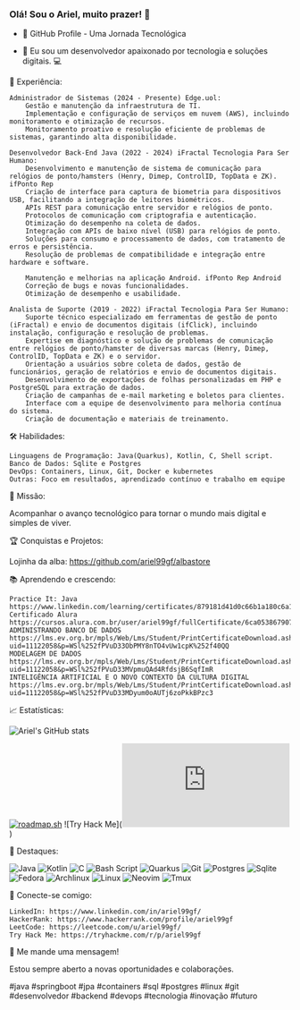 ### Olá! Sou o Ariel, muito prazer! 👋

- 🚀 GitHub Profile - Uma Jornada Tecnológica

- 👋 Eu sou um desenvolvedor apaixonado por tecnologia e soluções digitais. 💻

💼 Experiência:
    
    Administrador de Sistemas (2024 - Presente) Edge.uol:
        Gestão e manutenção da infraestrutura de TI.
        Implementação e configuração de serviços em nuvem (AWS), incluindo monitoramento e otimização de recursos.
        Monitoramento proativo e resolução eficiente de problemas de sistemas, garantindo alta disponibilidade.
        
    Desenvolvedor Back-End Java (2022 - 2024) iFractal Tecnologia Para Ser Humano:
        Desenvolvimento e manutenção de sistema de comunicação para relógios de ponto/hamsters (Henry, Dimep, ControlID, TopData e ZK). ifPonto Rep
        Criação de interface para captura de biometria para dispositivos USB, facilitando a integração de leitores biométricos.
        APIs REST para comunicação entre servidor e relógios de ponto.
        Protocolos de comunicação com criptografia e autenticação.
        Otimização do desempenho na coleta de dados.
        Integração com APIs de baixo nível (USB) para relógios de ponto.
        Soluções para consumo e processamento de dados, com tratamento de erros e persistência.
        Resolução de problemas de compatibilidade e integração entre hardware e software.

        Manutenção e melhorias na aplicação Android. ifPonto Rep Android
        Correção de bugs e novas funcionalidades.
        Otimização de desempenho e usabilidade.
        
    Analista de Suporte (2019 - 2022) iFractal Tecnologia Para Ser Humano:
        Suporte técnico especializado em ferramentas de gestão de ponto (iFractal) e envio de documentos digitais (ifClick), incluindo instalação, configuração e resolução de problemas.
        Expertise em diagnóstico e solução de problemas de comunicação entre relógios de ponto/hamster de diversas marcas (Henry, Dimep, ControlID, TopData e ZK) e o servidor.
        Orientação a usuários sobre coleta de dados, gestão de funcionários, geração de relatórios e envio de documentos digitais.
        Desenvolvimento de exportações de folhas personalizadas em PHP e PostgreSQL para extração de dados.
        Criação de campanhas de e-mail marketing e boletos para clientes.
        Interface com a equipe de desenvolvimento para melhoria contínua do sistema.
        Criação de documentação e materiais de treinamento.

🛠️ Habilidades:

    Linguagens de Programação: Java(Quarkus), Kotlin, C, Shell script.
    Banco de Dados: Sqlite e Postgres
    DevOps: Containers, Linux, Git, Docker e kubernetes
    Outras: Foco em resultados, aprendizado contínuo e trabalho em equipe

🚀 Missão:

Acompanhar o avanço tecnológico para tornar o mundo mais digital e simples de viver.

🏆 Conquistas e Projetos:

<!--
🏆 Conquistas e Projetos:

    [Insira suas conquistas e projetos relevantes aqui]
-->
Lojinha da alba: https://github.com/ariel99gf/albastore

📚 Aprendendo e crescendo:

<!--
    [Insira seus cursos, certificações e eventos relevantes aqui]
-->
    Practice It: Java
    https://www.linkedin.com/learning/certificates/879181d41d0c66b1a180c6a13f3396249c57f4b0887b65622a91f27ffb20c71d
    Certificado Alura
    https://cursos.alura.com.br/user/ariel99gf/fullCertificate/6ca0538679077d3d9c96201f3e568fdf
    ADMINISTRANDO BANCO DE DADOS
    https://lms.ev.org.br/mpls/Web/Lms/Student/PrintCertificateDownload.ashx?uid=11122058&p=WSl%252fPVuD33ObPMY8nTO4vUw1cpK%252f40QQ
    MODELAGEM DE DADOS
    https://lms.ev.org.br/mpls/Web/Lms/Student/PrintCertificateDownload.ashx?uid=11122058&p=WSl%252fPVuD33MVpmuQAd4RfdsjB6SqfImR
    INTELIGÊNCIA ARTIFICIAL E O NOVO CONTEXTO DA CULTURA DIGITAL
    https://lms.ev.org.br/mpls/Web/Lms/Student/PrintCertificateDownload.ashx?uid=11122058&p=WSl%252fPVuD33MDyum0oAUTj6zoPkkBPzc3

📈 Estatísticas:

<!--
    [Insira suas estatísticas de repositórios, commits, estrelas, etc.]
-->
![Ariel's GitHub stats](https://github-readme-stats.vercel.app/api?username=ariel99gf&show_icons=true&theme=radical)

[![roadmap.sh](https://api.roadmap.sh/v1-badge/tall/65ddc1fbaec67f2e2aa8dfee?variant=dark)](https://roadmap.sh)
![Try Hack Me](<iframe src="https://tryhackme.com/api/v2/badges/public-profile?userPublicId=3975366" style='border:none;'></iframe>)

🌟 Destaques:

<!--
    [Insira seus projetos favoritos, badges e outros destaques aqui]
-->
![Java](https://img.shields.io/badge/Java-ED8B00?style=for-the-badge&logo=openjdk&logoColor=white)
![Kotlin](https://img.shields.io/badge/Kotlin-0095D5?&style=for-the-badge&logo=kotlin&logoColor=white)
![C](https://img.shields.io/badge/C-00599C?style=for-the-badge&logo=c&logoColor=white)
![Bash Script](https://img.shields.io/badge/Bash%20Scripting-4EAA25?style=for-the-badge&logo=gnu-bash&logoColor=white)
![Quarkus](https://img.shields.io/badge/quarkus-%234794EB.svg?style=for-the-badge&logo=quarkus&logoColor=white)
![Git](https://img.shields.io/badge/GIT-E44C30?style=for-the-badge&logo=git&logoColor=white)
![Postgres](https://img.shields.io/badge/PostgreSQL-316192?style=for-the-badge&logo=postgresql&logoColor=white)
![Sqlite](https://img.shields.io/badge/SQLite-07405E?style=for-the-badge&logo=sqlite&logoColor=white)
![Fedora](https://img.shields.io/badge/Fedora-294172?style=for-the-badge&logo=fedora&logoColor=white)
![Archlinux](https://img.shields.io/badge/Arch_Linux-1793D1?style=for-the-badge&logo=arch-linux&logoColor=white)
![Linux](https://img.shields.io/badge/Linux-FCC624?style=for-the-badge&logo=linux&logoColor=black)
![Neovim](https://img.shields.io/badge/Neovim-57A143?logo=neovim&logoColor=white&style=for-the-badge)
![Tmux](https://img.shields.io/static/v1?style=for-the-badge&message=tmux&color=1BB91F&logo=tmux&logoColor=FFFFFF&label=)

🤝 Conecte-se comigo:

    LinkedIn: https://www.linkedin.com/in/ariel99gf/
    HackerRank: https://www.hackerrank.com/profile/ariel99gf
    LeetCode: https://leetcode.com/u/ariel99gf/
    Try Hack Me: https://tryhackme.com/r/p/ariel99gf

💬 Me mande uma mensagem!

Estou sempre aberto a novas oportunidades e colaborações.

#java #springboot #jpa #containers #sql #postgres #linux #git #desenvolvedor #backend #devops #tecnologia #inovação #futuro

<!--
**ariel99gf/ariel99gf** is a ✨ _special_ ✨ repository because its `README.md` (this file) appears on your GitHub profile.

Here are some ideas to get you started:

- 🔭 I’m currently working on ...
- 🌱 I’m currently learning ...
- 👯 I’m looking to collaborate on ...
- 🤔 I’m looking for help with ...
- 💬 Ask me about ...
- 📫 How to reach me: ...
- 😄 Pronouns: ...
- ⚡ Fun fact: ...

## Adding this sites:
https://www.hackerrank.com/dashboard

-->
